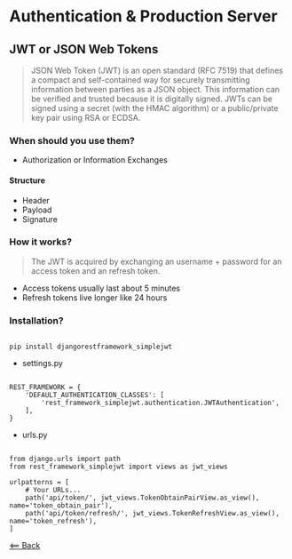 # Authentication & Production Server

## JWT or JSON Web Tokens
> JSON Web Token (JWT) is an open standard (RFC 7519) that defines a compact and self-contained way for securely transmitting information between parties as a JSON object. This information can be verified and trusted because it is digitally signed. JWTs can be signed using a secret (with the HMAC algorithm) or a public/private key pair using RSA or ECDSA.

### When should you use them?
- Authorization or Information Exchanges

#### Structure
- Header
- Payload
- Signature

### How it works?
> The JWT is acquired by exchanging an username + password for an access token and an refresh token.
- Access tokens usually last about 5 minutes
- Refresh tokens live longer like 24 hours

### Installation?

```

pip install djangorestframework_simplejwt

```

- settings.py


```

REST_FRAMEWORK = {
    'DEFAULT_AUTHENTICATION_CLASSES': [
        'rest_framework_simplejwt.authentication.JWTAuthentication',
    ],
}

```

- urls.py

```

from django.urls import path
from rest_framework_simplejwt import views as jwt_views

urlpatterns = [
    # Your URLs...
    path('api/token/', jwt_views.TokenObtainPairView.as_view(), name='token_obtain_pair'),
    path('api/token/refresh/', jwt_views.TokenRefreshView.as_view(), name='token_refresh'),
]

```

[<== Back](README.md)

